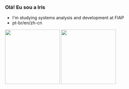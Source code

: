 ### Olá! Eu sou a Iris


-  I'm studying systems analysis and development at FIAP
-  pt-br/en/zh-cn

<div>
  <a href="https://github.com/irissuu" title="Perfil da Iris"></a>
  <img height="180em" src="https://github-readme-stats.vercel.app/api?username=irissuu&theme=dracula&show_icons=true" />
  <img height="180cm" src="https://github-readme-stats-vercel.app/api/top-langs/?username=irissuu&layout=compact&langs_count=16&theme=dracula"/>
</div>
